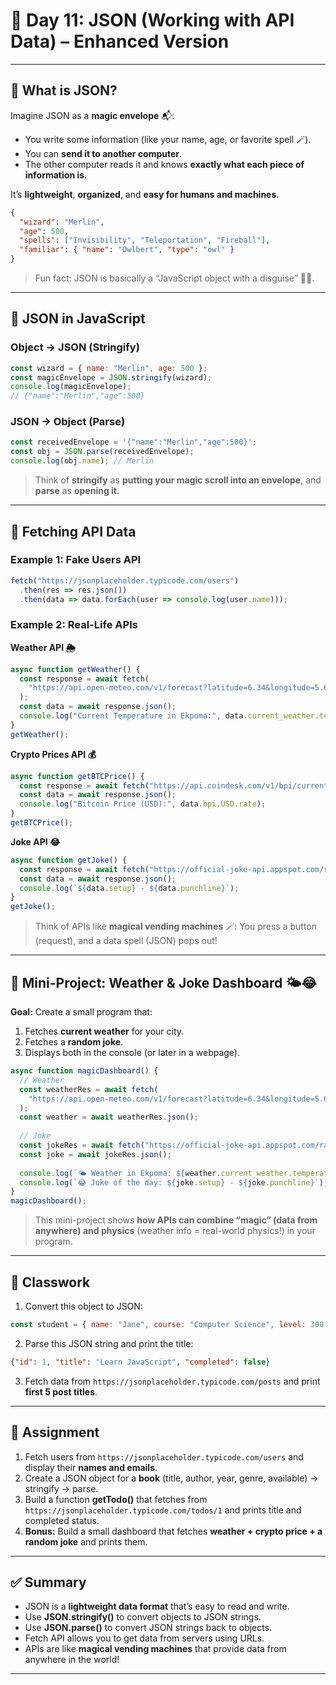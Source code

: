 
# 📘 Day 11: JSON (Working with API Data) – Enhanced Version

---

## 🔹 What is JSON?

Imagine JSON as a **magic envelope** 📬:

* You write some information (like your name, age, or favorite spell 🪄).
* You can **send it to another computer**.
* The other computer reads it and knows **exactly what each piece of information is**.

It’s **lightweight**, **organized**, and **easy for humans and machines**.

```json
{
  "wizard": "Merlin",
  "age": 500,
  "spells": ["Invisibility", "Teleportation", "Fireball"],
  "familiar": { "name": "Owlbert", "type": "owl" }
}
```

> Fun fact: JSON is basically a “JavaScript object with a disguise” 🧙‍♂️.

---

## 🔹 JSON in JavaScript

### Object → JSON (Stringify)

```javascript
const wizard = { name: "Merlin", age: 500 };
const magicEnvelope = JSON.stringify(wizard);
console.log(magicEnvelope); 
// {"name":"Merlin","age":500}
```

### JSON → Object (Parse)

```javascript
const receivedEnvelope = '{"name":"Merlin","age":500}';
const obj = JSON.parse(receivedEnvelope);
console.log(obj.name); // Merlin
```

> Think of **stringify** as **putting your magic scroll into an envelope**, and **parse** as **opening it**.

---

## 🔹 Fetching API Data

### Example 1: Fake Users API

```javascript
fetch("https://jsonplaceholder.typicode.com/users")
  .then(res => res.json())
  .then(data => data.forEach(user => console.log(user.name)));
```

### Example 2: Real-Life APIs

**Weather API 🌦️**

```javascript
async function getWeather() {
  const response = await fetch(
    "https://api.open-meteo.com/v1/forecast?latitude=6.34&longitude=5.62&current_weather=true"
  );
  const data = await response.json();
  console.log("Current Temperature in Ekpoma:", data.current_weather.temperature + "°C");
}
getWeather();
```

**Crypto Prices API 💰**

```javascript
async function getBTCPrice() {
  const response = await fetch("https://api.coindesk.com/v1/bpi/currentprice.json");
  const data = await response.json();
  console.log("Bitcoin Price (USD):", data.bpi.USD.rate);
}
getBTCPrice();
```

**Joke API 😂**

```javascript
async function getJoke() {
  const response = await fetch("https://official-joke-api.appspot.com/random_joke");
  const data = await response.json();
  console.log(`${data.setup} - ${data.punchline}`);
}
getJoke();
```

> Think of APIs like **magical vending machines** 🪄: You press a button (request), and a data spell (JSON) pops out!

---

## 🔹 Mini-Project: Weather & Joke Dashboard 🌤️😂

**Goal:** Create a small program that:

1. Fetches **current weather** for your city.
2. Fetches a **random joke**.
3. Displays both in the console (or later in a webpage).

```javascript
async function magicDashboard() {
  // Weather
  const weatherRes = await fetch(
    "https://api.open-meteo.com/v1/forecast?latitude=6.34&longitude=5.62&current_weather=true"
  );
  const weather = await weatherRes.json();
  
  // Joke
  const jokeRes = await fetch("https://official-joke-api.appspot.com/random_joke");
  const joke = await jokeRes.json();
  
  console.log(`🌤️ Weather in Ekpoma: ${weather.current_weather.temperature}°C`);
  console.log(`😂 Joke of the day: ${joke.setup} - ${joke.punchline}`);
}
magicDashboard();
```

> This mini-project shows **how APIs can combine “magic” (data from anywhere) and physics** (weather info = real-world physics!) in your program.

---

## 🎯 Classwork

1. Convert this object to JSON:

```javascript
const student = { name: "Jane", course: "Computer Science", level: 300 };
```

2. Parse this JSON string and print the title:

```json
{"id": 1, "title": "Learn JavaScript", "completed": false}
```

3. Fetch data from `https://jsonplaceholder.typicode.com/posts` and print **first 5 post titles**.

---

## 📝 Assignment

1. Fetch users from `https://jsonplaceholder.typicode.com/users` and display their **names and emails**.
2. Create a JSON object for a **book** (title, author, year, genre, available) → stringify → parse.
3. Build a function **getTodo()** that fetches from `https://jsonplaceholder.typicode.com/todos/1` and prints title and completed status.
4. **Bonus:** Build a small dashboard that fetches **weather + crypto price + a random joke** and prints them.

---
## ✅ Summary
- JSON is a **lightweight data format** that’s easy to read and write.
- Use **JSON.stringify()** to convert objects to JSON strings.
- Use **JSON.parse()** to convert JSON strings back to objects.
- Fetch API allows you to get data from servers using URLs.
- APIs are like **magical vending machines** that provide data from anywhere in the world!
---